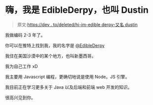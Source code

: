 # 嗨，我是 EdibleDerpy，也叫 Dustin

> 原文:[https://dev . to/deleted/hi-im-edible derpy-又名 dustin](https://dev.to/deleted/hi-im-ediblederpy-also-known-as-dustin)

我做编码 2-3 年了。

你可以在推特上找到我，我的名字是 [@EdibleDerpy](https://twitter.com/EdibleDerpy)

我住在美国沙漠中的某个地方，也叫新墨西哥。

我为自己工作 xD

我主要用 Javascript 编程，更确切地说是使用 Node。JS 引擎。

我目前正在学习更多关于 Java 以及后端和前端 web 开发的知识。

很高兴见到你。